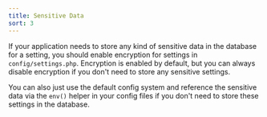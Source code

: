 ```yaml
---
title: Sensitive Data
sort: 3
---
```


If your application needs to store any kind of sensitive data in the database for a setting, you should enable encryption for settings in `config/settings.php`.
Encryption is enabled by default, but you can always disable encryption if you don't need to store any sensitive settings.

You can also just use the default config system and reference the sensitive data via the `env()` helper in your config files if you don't need to store these
settings in the database.

